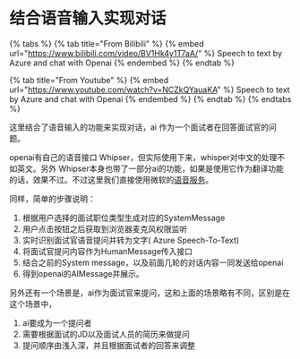 # 结合语音输入实现对话



{% tabs %}
{% tab title="From Bilibili" %}
{% embed url="https://www.bilibili.com/video/BV1Hk4y1T7aA/" %}
Speech to text by Azure and chat with Openai
{% endembed %}
{% endtab %}

{% tab title="From Youtube" %}
{% embed url="https://www.youtube.com/watch?v=NCZkQYauaKA" %}
Speech to text by Azure and chat with Openai
{% endembed %}
{% endtab %}
{% endtabs %}



这里结合了语音输入的功能来实现对话，ai 作为一个面试者在回答面试官的问题。

openai有自己的语音接口 Whipser，但实际使用下来，whisper对中文的处理不如英文。另外 Whipser本身也带了一部分ai的功能，如果是使用它作为翻译功能的话，效果不过。不过这里我们直接使用微软的[语音服务](https://azure.microsoft.com/en-us/products/cognitive-services/speech-services/)。

同样，简单的步骤说明：

1. 根据用户选择的面试职位类型生成对应的SystemMessage
2. 用户点击按钮之后获取到浏览器麦克风权限监听
3. 实时识别面试官语音提问并转为文字( Azure Speech-To-Text)
4. 将面试官提问内容作为HumanMessage传入接口
5. 结合之前的System message，以及前面几轮的对话内容一同发送给openai
6. 得到openai的AIMessage并展示。



另外还有一个场景是，ai作为面试官来提问，这和上面的场景略有不同，区别是在这个场景中，

1. ai要成为一个提问者
2. 需要根据面试的JD以及面试人员的简历来做提问
3. 提问顺序由浅入深，并且根据面试者的回答来调整



